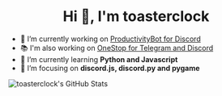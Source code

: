 <h1 align="center">Hi 👋, I'm toasterclock</h1>


- 🔭 I’m currently working on [ProductivityBot for Discord](https://github.com/toasterclock/StudyBot-Discord)
- 📚 I'm also working on [OneStop for Telegram and Discord](https://github.com/Prakhar896/OneStop)
- 🌱 I’m currently learning **Python and Javascript**
- 💌 I’m focusing on **discord.js, discord.py and pygame**

<!--START_SECTION:waka-->
<!--END_SECTION:waka-->

![toasterclock's GitHub Stats](https://github-readme-stats.vercel.app/api?username=toasterclock&show_icons=true&theme=radical)


